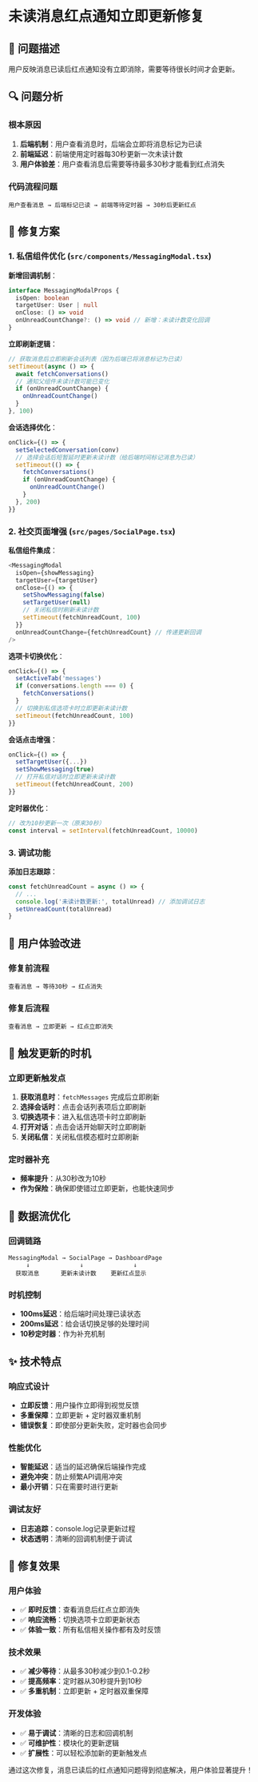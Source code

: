 # 未读消息红点通知立即更新修复

## 🎯 问题描述

用户反映消息已读后红点通知没有立即消除，需要等待很长时间才会更新。

## 🔍 问题分析

### 根本原因
1. **后端机制**：用户查看消息时，后端会立即将消息标记为已读
2. **前端延迟**：前端使用定时器每30秒更新一次未读计数
3. **用户体验差**：用户查看消息后需要等待最多30秒才能看到红点消失

### 代码流程问题
```
用户查看消息 → 后端标记已读 → 前端等待定时器 → 30秒后更新红点
```

## 🔧 修复方案

### 1. 私信组件优化 (`src/components/MessagingModal.tsx`)

**新增回调机制**：
```typescript
interface MessagingModalProps {
  isOpen: boolean
  targetUser: User | null
  onClose: () => void
  onUnreadCountChange?: () => void // 新增：未读计数变化回调
}
```

**立即刷新逻辑**：
```javascript
// 获取消息后立即刷新会话列表（因为后端已将消息标记为已读）
setTimeout(async () => {
  await fetchConversations()
  // 通知父组件未读计数可能已变化
  if (onUnreadCountChange) {
    onUnreadCountChange()
  }
}, 100)
```

**会话选择优化**：
```javascript
onClick={() => {
  setSelectedConversation(conv)
  // 选择会话后短暂延时更新未读计数（给后端时间标记消息为已读）
  setTimeout(() => {
    fetchConversations()
    if (onUnreadCountChange) {
      onUnreadCountChange()
    }
  }, 200)
}}
```

### 2. 社交页面增强 (`src/pages/SocialPage.tsx`)

**私信组件集成**：
```javascript
<MessagingModal
  isOpen={showMessaging}
  targetUser={targetUser}
  onClose={() => {
    setShowMessaging(false)
    setTargetUser(null)
    // 关闭私信时刷新未读计数
    setTimeout(fetchUnreadCount, 100)
  }}
  onUnreadCountChange={fetchUnreadCount} // 传递更新回调
/>
```

**选项卡切换优化**：
```javascript
onClick={() => {
  setActiveTab('messages')
  if (conversations.length === 0) {
    fetchConversations()
  }
  // 切换到私信选项卡时立即更新未读计数
  setTimeout(fetchUnreadCount, 100)
}}
```

**会话点击增强**：
```javascript
onClick={() => {
  setTargetUser({...})
  setShowMessaging(true)
  // 打开私信对话时立即更新未读计数
  setTimeout(fetchUnreadCount, 200)
}}
```

**定时器优化**：
```javascript
// 改为10秒更新一次（原来30秒）
const interval = setInterval(fetchUnreadCount, 10000)
```

### 3. 调试功能 

**添加日志跟踪**：
```javascript
const fetchUnreadCount = async () => {
  // ...
  console.log('未读计数更新:', totalUnread) // 添加调试日志
  setUnreadCount(totalUnread)
}
```

## 📱 用户体验改进

### 修复前流程
```
查看消息 → 等待30秒 → 红点消失
```

### 修复后流程
```
查看消息 → 立即更新 → 红点立即消失
```

## 🎯 触发更新的时机

### 立即更新触发点
1. **获取消息时**：`fetchMessages` 完成后立即刷新
2. **选择会话时**：点击会话列表项后立即刷新
3. **切换选项卡**：进入私信选项卡时立即刷新
4. **打开对话**：点击会话开始聊天时立即刷新
5. **关闭私信**：关闭私信模态框时立即刷新

### 定时器补充
- **频率提升**：从30秒改为10秒
- **作为保险**：确保即使错过立即更新，也能快速同步

## 🔄 数据流优化

### 回调链路
```
MessagingModal → SocialPage → DashboardPage
     ↓              ↓              ↓
  获取消息      更新未读计数    更新红点显示
```

### 时机控制
- **100ms延迟**：给后端时间处理已读状态
- **200ms延迟**：给会话切换足够的处理时间
- **10秒定时器**：作为补充机制

## ✨ 技术特点

### 响应式设计
- **立即反馈**：用户操作立即得到视觉反馈
- **多重保障**：立即更新 + 定时器双重机制
- **错误恢复**：即使部分更新失败，定时器也会同步

### 性能优化
- **智能延迟**：适当的延迟确保后端操作完成
- **避免冲突**：防止频繁API调用冲突
- **最小开销**：只在需要时进行更新

### 调试友好
- **日志追踪**：console.log记录更新过程
- **状态透明**：清晰的回调机制便于调试

## 🎉 修复效果

### 用户体验
- ✅ **即时反馈**：查看消息后红点立即消失
- ✅ **响应流畅**：切换选项卡立即更新状态
- ✅ **体验一致**：所有私信相关操作都有及时反馈

### 技术效果
- ✅ **减少等待**：从最多30秒减少到0.1-0.2秒
- ✅ **提高频率**：定时器从30秒提升到10秒
- ✅ **多重机制**：立即更新 + 定时器双重保障

### 开发体验
- ✅ **易于调试**：清晰的日志和回调机制
- ✅ **可维护性**：模块化的更新逻辑
- ✅ **扩展性**：可以轻松添加新的更新触发点

通过这次修复，消息已读后的红点通知问题得到彻底解决，用户体验显著提升！ 
